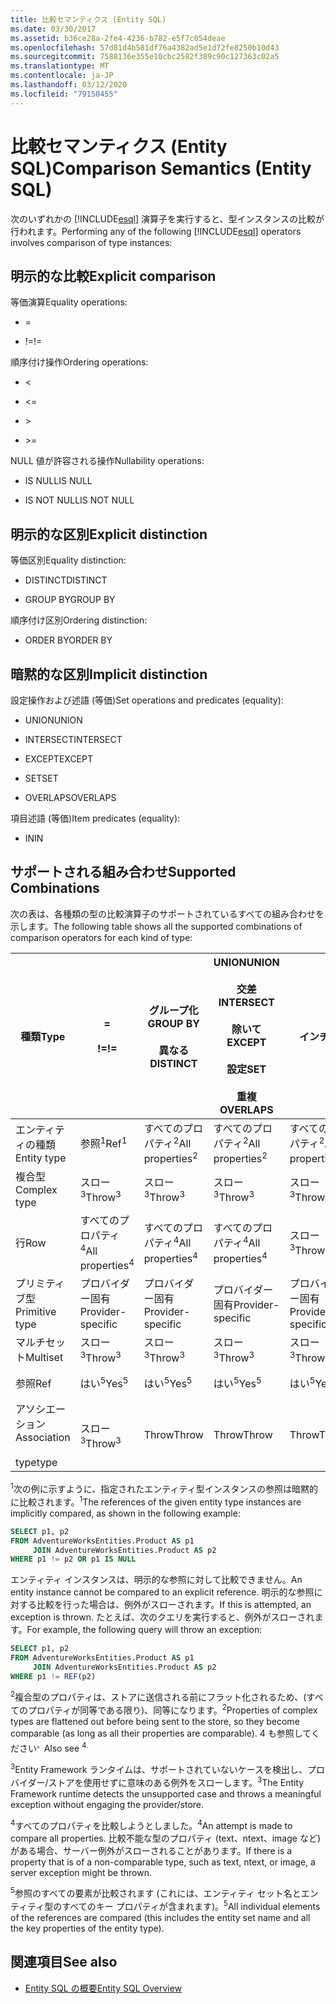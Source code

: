 ```yaml
---
title: 比較セマンティクス (Entity SQL)
ms.date: 03/30/2017
ms.assetid: b36ce28a-2fe4-4236-b782-e5f7c054deae
ms.openlocfilehash: 57d81d4b581df76a4382ad5e1d72fe8250b10d43
ms.sourcegitcommit: 7588136e355e10cbc2582f389c90c127363c02a5
ms.translationtype: MT
ms.contentlocale: ja-JP
ms.lasthandoff: 03/12/2020
ms.locfileid: "79150455"
---
```

# <a name="comparison-semantics-entity-sql"></a><span data-ttu-id="5dd64-102">比較セマンティクス (Entity SQL)</span><span class="sxs-lookup"><span data-stu-id="5dd64-102">Comparison Semantics (Entity SQL)</span></span>
<span data-ttu-id="5dd64-103">次のいずれかの [!INCLUDE[esql](../../../../../../includes/esql-md.md)] 演算子を実行すると、型インスタンスの比較が行われます。</span><span class="sxs-lookup"><span data-stu-id="5dd64-103">Performing any of the following [!INCLUDE[esql](../../../../../../includes/esql-md.md)] operators involves comparison of type instances:</span></span>  
  
## <a name="explicit-comparison"></a><span data-ttu-id="5dd64-104">明示的な比較</span><span class="sxs-lookup"><span data-stu-id="5dd64-104">Explicit comparison</span></span>  
 <span data-ttu-id="5dd64-105">等価演算</span><span class="sxs-lookup"><span data-stu-id="5dd64-105">Equality operations:</span></span>  
  
- =  
  
- <span data-ttu-id="5dd64-106">!=</span><span class="sxs-lookup"><span data-stu-id="5dd64-106">!=</span></span>  
  
 <span data-ttu-id="5dd64-107">順序付け操作</span><span class="sxs-lookup"><span data-stu-id="5dd64-107">Ordering operations:</span></span>  
  
- <  
  
- \<=  
  
- \>  
  
- \>=  
  
 <span data-ttu-id="5dd64-108">NULL 値が許容される操作</span><span class="sxs-lookup"><span data-stu-id="5dd64-108">Nullability operations:</span></span>  
  
- <span data-ttu-id="5dd64-109">IS NULL</span><span class="sxs-lookup"><span data-stu-id="5dd64-109">IS NULL</span></span>  
  
- <span data-ttu-id="5dd64-110">IS NOT NULL</span><span class="sxs-lookup"><span data-stu-id="5dd64-110">IS NOT NULL</span></span>  
  
## <a name="explicit-distinction"></a><span data-ttu-id="5dd64-111">明示的な区別</span><span class="sxs-lookup"><span data-stu-id="5dd64-111">Explicit distinction</span></span>  
 <span data-ttu-id="5dd64-112">等価区別</span><span class="sxs-lookup"><span data-stu-id="5dd64-112">Equality distinction:</span></span>  
  
- <span data-ttu-id="5dd64-113">DISTINCT</span><span class="sxs-lookup"><span data-stu-id="5dd64-113">DISTINCT</span></span>  
  
- <span data-ttu-id="5dd64-114">GROUP BY</span><span class="sxs-lookup"><span data-stu-id="5dd64-114">GROUP BY</span></span>  
  
 <span data-ttu-id="5dd64-115">順序付け区別</span><span class="sxs-lookup"><span data-stu-id="5dd64-115">Ordering distinction:</span></span>  
  
- <span data-ttu-id="5dd64-116">ORDER BY</span><span class="sxs-lookup"><span data-stu-id="5dd64-116">ORDER BY</span></span>  
  
## <a name="implicit-distinction"></a><span data-ttu-id="5dd64-117">暗黙的な区別</span><span class="sxs-lookup"><span data-stu-id="5dd64-117">Implicit distinction</span></span>  
 <span data-ttu-id="5dd64-118">設定操作および述語 (等価)</span><span class="sxs-lookup"><span data-stu-id="5dd64-118">Set operations and predicates (equality):</span></span>  
  
- <span data-ttu-id="5dd64-119">UNION</span><span class="sxs-lookup"><span data-stu-id="5dd64-119">UNION</span></span>  
  
- <span data-ttu-id="5dd64-120">INTERSECT</span><span class="sxs-lookup"><span data-stu-id="5dd64-120">INTERSECT</span></span>  
  
- <span data-ttu-id="5dd64-121">EXCEPT</span><span class="sxs-lookup"><span data-stu-id="5dd64-121">EXCEPT</span></span>  
  
- <span data-ttu-id="5dd64-122">SET</span><span class="sxs-lookup"><span data-stu-id="5dd64-122">SET</span></span>  
  
- <span data-ttu-id="5dd64-123">OVERLAPS</span><span class="sxs-lookup"><span data-stu-id="5dd64-123">OVERLAPS</span></span>  
  
 <span data-ttu-id="5dd64-124">項目述語 (等価)</span><span class="sxs-lookup"><span data-stu-id="5dd64-124">Item predicates (equality):</span></span>  
  
- <span data-ttu-id="5dd64-125">IN</span><span class="sxs-lookup"><span data-stu-id="5dd64-125">IN</span></span>  
  
## <a name="supported-combinations"></a><span data-ttu-id="5dd64-126">サポートされる組み合わせ</span><span class="sxs-lookup"><span data-stu-id="5dd64-126">Supported Combinations</span></span>  
 <span data-ttu-id="5dd64-127">次の表は、各種類の型の比較演算子のサポートされているすべての組み合わせを示します。</span><span class="sxs-lookup"><span data-stu-id="5dd64-127">The following table shows all the supported combinations of comparison operators for each kind of type:</span></span>  
  
|<span data-ttu-id="5dd64-128">**種類**</span><span class="sxs-lookup"><span data-stu-id="5dd64-128">**Type**</span></span>|**=**<br /><br /> <span data-ttu-id="5dd64-129">**!=**</span><span class="sxs-lookup"><span data-stu-id="5dd64-129">**!=**</span></span>|<span data-ttu-id="5dd64-130">**グループ化**</span><span class="sxs-lookup"><span data-stu-id="5dd64-130">**GROUP BY**</span></span><br /><br /> <span data-ttu-id="5dd64-131">**異なる**</span><span class="sxs-lookup"><span data-stu-id="5dd64-131">**DISTINCT**</span></span>|<span data-ttu-id="5dd64-132">**UNION**</span><span class="sxs-lookup"><span data-stu-id="5dd64-132">**UNION**</span></span><br /><br /> <span data-ttu-id="5dd64-133">**交差**</span><span class="sxs-lookup"><span data-stu-id="5dd64-133">**INTERSECT**</span></span><br /><br /> <span data-ttu-id="5dd64-134">**除いて**</span><span class="sxs-lookup"><span data-stu-id="5dd64-134">**EXCEPT**</span></span><br /><br /> <span data-ttu-id="5dd64-135">**設定**</span><span class="sxs-lookup"><span data-stu-id="5dd64-135">**SET**</span></span><br /><br /> <span data-ttu-id="5dd64-136">**重複**</span><span class="sxs-lookup"><span data-stu-id="5dd64-136">**OVERLAPS**</span></span>|<span data-ttu-id="5dd64-137">**インチ**</span><span class="sxs-lookup"><span data-stu-id="5dd64-137">**IN**</span></span>|<span data-ttu-id="5dd64-138">**<<=**</span><span class="sxs-lookup"><span data-stu-id="5dd64-138">**<   <=**</span></span><br /><br /> <span data-ttu-id="5dd64-139">**>>=**</span><span class="sxs-lookup"><span data-stu-id="5dd64-139">**>   >=**</span></span>|<span data-ttu-id="5dd64-140">**注文方法**</span><span class="sxs-lookup"><span data-stu-id="5dd64-140">**ORDER BY**</span></span>|<span data-ttu-id="5dd64-141">**NULL です**</span><span class="sxs-lookup"><span data-stu-id="5dd64-141">**IS NULL**</span></span><br /><br /> <span data-ttu-id="5dd64-142">**NULL ではありません**</span><span class="sxs-lookup"><span data-stu-id="5dd64-142">**IS NOT NULL**</span></span>|  
|-|-|-|-|-|-|-|-|  
|<span data-ttu-id="5dd64-143">エンティティの種類</span><span class="sxs-lookup"><span data-stu-id="5dd64-143">Entity type</span></span>|<span data-ttu-id="5dd64-144">参照<sup>1</sup></span><span class="sxs-lookup"><span data-stu-id="5dd64-144">Ref<sup>1</sup></span></span>|<span data-ttu-id="5dd64-145">すべてのプロパティ<sup>2</sup></span><span class="sxs-lookup"><span data-stu-id="5dd64-145">All properties<sup>2</sup></span></span>|<span data-ttu-id="5dd64-146">すべてのプロパティ<sup>2</sup></span><span class="sxs-lookup"><span data-stu-id="5dd64-146">All properties<sup>2</sup></span></span>|<span data-ttu-id="5dd64-147">すべてのプロパティ<sup>2</sup></span><span class="sxs-lookup"><span data-stu-id="5dd64-147">All properties<sup>2</sup></span></span>|<span data-ttu-id="5dd64-148">スロー<sup>3</sup></span><span class="sxs-lookup"><span data-stu-id="5dd64-148">Throw<sup>3</sup></span></span>|<span data-ttu-id="5dd64-149">スロー<sup>3</sup></span><span class="sxs-lookup"><span data-stu-id="5dd64-149">Throw<sup>3</sup></span></span>|<span data-ttu-id="5dd64-150">参照<sup>1</sup></span><span class="sxs-lookup"><span data-stu-id="5dd64-150">Ref<sup>1</sup></span></span>|  
|<span data-ttu-id="5dd64-151">複合型</span><span class="sxs-lookup"><span data-stu-id="5dd64-151">Complex type</span></span>|<span data-ttu-id="5dd64-152">スロー<sup>3</sup></span><span class="sxs-lookup"><span data-stu-id="5dd64-152">Throw<sup>3</sup></span></span>|<span data-ttu-id="5dd64-153">スロー<sup>3</sup></span><span class="sxs-lookup"><span data-stu-id="5dd64-153">Throw<sup>3</sup></span></span>|<span data-ttu-id="5dd64-154">スロー<sup>3</sup></span><span class="sxs-lookup"><span data-stu-id="5dd64-154">Throw<sup>3</sup></span></span>|<span data-ttu-id="5dd64-155">スロー<sup>3</sup></span><span class="sxs-lookup"><span data-stu-id="5dd64-155">Throw<sup>3</sup></span></span>|<span data-ttu-id="5dd64-156">スロー<sup>3</sup></span><span class="sxs-lookup"><span data-stu-id="5dd64-156">Throw<sup>3</sup></span></span>|<span data-ttu-id="5dd64-157">スロー<sup>3</sup></span><span class="sxs-lookup"><span data-stu-id="5dd64-157">Throw<sup>3</sup></span></span>|<span data-ttu-id="5dd64-158">スロー<sup>3</sup></span><span class="sxs-lookup"><span data-stu-id="5dd64-158">Throw<sup>3</sup></span></span>|  
|<span data-ttu-id="5dd64-159">行</span><span class="sxs-lookup"><span data-stu-id="5dd64-159">Row</span></span>|<span data-ttu-id="5dd64-160">すべてのプロパティ<sup>4</sup></span><span class="sxs-lookup"><span data-stu-id="5dd64-160">All properties<sup>4</sup></span></span>|<span data-ttu-id="5dd64-161">すべてのプロパティ<sup>4</sup></span><span class="sxs-lookup"><span data-stu-id="5dd64-161">All properties<sup>4</sup></span></span>|<span data-ttu-id="5dd64-162">すべてのプロパティ<sup>4</sup></span><span class="sxs-lookup"><span data-stu-id="5dd64-162">All properties<sup>4</sup></span></span>|<span data-ttu-id="5dd64-163">スロー<sup>3</sup></span><span class="sxs-lookup"><span data-stu-id="5dd64-163">Throw<sup>3</sup></span></span>|<span data-ttu-id="5dd64-164">スロー<sup>3</sup></span><span class="sxs-lookup"><span data-stu-id="5dd64-164">Throw<sup>3</sup></span></span>|<span data-ttu-id="5dd64-165">すべてのプロパティ<sup>4</sup></span><span class="sxs-lookup"><span data-stu-id="5dd64-165">All properties<sup>4</sup></span></span>|<span data-ttu-id="5dd64-166">スロー<sup>3</sup></span><span class="sxs-lookup"><span data-stu-id="5dd64-166">Throw<sup>3</sup></span></span>|  
|<span data-ttu-id="5dd64-167">プリミティブ型</span><span class="sxs-lookup"><span data-stu-id="5dd64-167">Primitive type</span></span>|<span data-ttu-id="5dd64-168">プロバイダー固有</span><span class="sxs-lookup"><span data-stu-id="5dd64-168">Provider-specific</span></span>|<span data-ttu-id="5dd64-169">プロバイダー固有</span><span class="sxs-lookup"><span data-stu-id="5dd64-169">Provider-specific</span></span>|<span data-ttu-id="5dd64-170">プロバイダー固有</span><span class="sxs-lookup"><span data-stu-id="5dd64-170">Provider-specific</span></span>|<span data-ttu-id="5dd64-171">プロバイダー固有</span><span class="sxs-lookup"><span data-stu-id="5dd64-171">Provider-specific</span></span>|<span data-ttu-id="5dd64-172">プロバイダー固有</span><span class="sxs-lookup"><span data-stu-id="5dd64-172">Provider-specific</span></span>|<span data-ttu-id="5dd64-173">プロバイダー固有</span><span class="sxs-lookup"><span data-stu-id="5dd64-173">Provider-specific</span></span>|<span data-ttu-id="5dd64-174">プロバイダー固有</span><span class="sxs-lookup"><span data-stu-id="5dd64-174">Provider-specific</span></span>|  
|<span data-ttu-id="5dd64-175">マルチセット</span><span class="sxs-lookup"><span data-stu-id="5dd64-175">Multiset</span></span>|<span data-ttu-id="5dd64-176">スロー<sup>3</sup></span><span class="sxs-lookup"><span data-stu-id="5dd64-176">Throw<sup>3</sup></span></span>|<span data-ttu-id="5dd64-177">スロー<sup>3</sup></span><span class="sxs-lookup"><span data-stu-id="5dd64-177">Throw<sup>3</sup></span></span>|<span data-ttu-id="5dd64-178">スロー<sup>3</sup></span><span class="sxs-lookup"><span data-stu-id="5dd64-178">Throw<sup>3</sup></span></span>|<span data-ttu-id="5dd64-179">スロー<sup>3</sup></span><span class="sxs-lookup"><span data-stu-id="5dd64-179">Throw<sup>3</sup></span></span>|<span data-ttu-id="5dd64-180">スロー<sup>3</sup></span><span class="sxs-lookup"><span data-stu-id="5dd64-180">Throw<sup>3</sup></span></span>|<span data-ttu-id="5dd64-181">スロー<sup>3</sup></span><span class="sxs-lookup"><span data-stu-id="5dd64-181">Throw<sup>3</sup></span></span>|<span data-ttu-id="5dd64-182">スロー<sup>3</sup></span><span class="sxs-lookup"><span data-stu-id="5dd64-182">Throw<sup>3</sup></span></span>|  
|<span data-ttu-id="5dd64-183">参照</span><span class="sxs-lookup"><span data-stu-id="5dd64-183">Ref</span></span>|<span data-ttu-id="5dd64-184">はい<sup>5</sup></span><span class="sxs-lookup"><span data-stu-id="5dd64-184">Yes<sup>5</sup></span></span>|<span data-ttu-id="5dd64-185">はい<sup>5</sup></span><span class="sxs-lookup"><span data-stu-id="5dd64-185">Yes<sup>5</sup></span></span>|<span data-ttu-id="5dd64-186">はい<sup>5</sup></span><span class="sxs-lookup"><span data-stu-id="5dd64-186">Yes<sup>5</sup></span></span>|<span data-ttu-id="5dd64-187">はい<sup>5</sup></span><span class="sxs-lookup"><span data-stu-id="5dd64-187">Yes<sup>5</sup></span></span>|<span data-ttu-id="5dd64-188">Throw</span><span class="sxs-lookup"><span data-stu-id="5dd64-188">Throw</span></span>|<span data-ttu-id="5dd64-189">Throw</span><span class="sxs-lookup"><span data-stu-id="5dd64-189">Throw</span></span>|<span data-ttu-id="5dd64-190">はい<sup>5</sup></span><span class="sxs-lookup"><span data-stu-id="5dd64-190">Yes<sup>5</sup></span></span>|  
|<span data-ttu-id="5dd64-191">アソシエーション</span><span class="sxs-lookup"><span data-stu-id="5dd64-191">Association</span></span><br /><br /> <span data-ttu-id="5dd64-192">type</span><span class="sxs-lookup"><span data-stu-id="5dd64-192">type</span></span>|<span data-ttu-id="5dd64-193">スロー<sup>3</sup></span><span class="sxs-lookup"><span data-stu-id="5dd64-193">Throw<sup>3</sup></span></span>|<span data-ttu-id="5dd64-194">Throw</span><span class="sxs-lookup"><span data-stu-id="5dd64-194">Throw</span></span>|<span data-ttu-id="5dd64-195">Throw</span><span class="sxs-lookup"><span data-stu-id="5dd64-195">Throw</span></span>|<span data-ttu-id="5dd64-196">Throw</span><span class="sxs-lookup"><span data-stu-id="5dd64-196">Throw</span></span>|<span data-ttu-id="5dd64-197">スロー<sup>3</sup></span><span class="sxs-lookup"><span data-stu-id="5dd64-197">Throw<sup>3</sup></span></span>|<span data-ttu-id="5dd64-198">スロー<sup>3</sup></span><span class="sxs-lookup"><span data-stu-id="5dd64-198">Throw<sup>3</sup></span></span>|<span data-ttu-id="5dd64-199">スロー<sup>3</sup></span><span class="sxs-lookup"><span data-stu-id="5dd64-199">Throw<sup>3</sup></span></span>|  
  
 <span data-ttu-id="5dd64-200"><sup>1</sup>次の例に示すように、指定されたエンティティ型インスタンスの参照は暗黙的に比較されます。</span><span class="sxs-lookup"><span data-stu-id="5dd64-200"><sup>1</sup>The references of the given entity type instances are implicitly compared, as shown in the following example:</span></span>  
  
```sql  
SELECT p1, p2
FROM AdventureWorksEntities.Product AS p1
     JOIN AdventureWorksEntities.Product AS p2
WHERE p1 != p2 OR p1 IS NULL  
```  
  
 <span data-ttu-id="5dd64-201">エンティティ インスタンスは、明示的な参照に対して比較できません。</span><span class="sxs-lookup"><span data-stu-id="5dd64-201">An entity instance cannot be compared to an explicit reference.</span></span> <span data-ttu-id="5dd64-202">明示的な参照に対する比較を行った場合は、例外がスローされます。</span><span class="sxs-lookup"><span data-stu-id="5dd64-202">If this is attempted, an exception is thrown.</span></span> <span data-ttu-id="5dd64-203">たとえば、次のクエリを実行すると、例外がスローされます。</span><span class="sxs-lookup"><span data-stu-id="5dd64-203">For example, the following query will throw an exception:</span></span>  
  
```sql  
SELECT p1, p2
FROM AdventureWorksEntities.Product AS p1
     JOIN AdventureWorksEntities.Product AS p2
WHERE p1 != REF(p2)  
```  
  
 <span data-ttu-id="5dd64-204"><sup>2</sup>複合型のプロパティは、ストアに送信される前にフラット化されるため、(すべてのプロパティが同等である限り)、同等になります。</span><span class="sxs-lookup"><span data-stu-id="5dd64-204"><sup>2</sup>Properties of complex types are flattened out before being sent to the store, so they become comparable (as long as all their properties are comparable).</span></span> <span data-ttu-id="5dd64-205">4 も参照してください<sup>。</sup></span><span class="sxs-lookup"><span data-stu-id="5dd64-205">Also see <sup>4.</sup></span></span>  
  
 <span data-ttu-id="5dd64-206"><sup>3</sup>Entity Framework ランタイムは、サポートされていないケースを検出し、プロバイダー/ストアを使用せずに意味のある例外をスローします。</span><span class="sxs-lookup"><span data-stu-id="5dd64-206"><sup>3</sup>The Entity Framework runtime detects the unsupported case and throws a meaningful exception without engaging the provider/store.</span></span>  
  
 <span data-ttu-id="5dd64-207"><sup>4</sup>すべてのプロパティを比較しようとしました。</span><span class="sxs-lookup"><span data-stu-id="5dd64-207"><sup>4</sup>An attempt is made to compare all properties.</span></span> <span data-ttu-id="5dd64-208">比較不能な型のプロパティ (text、ntext、image など) がある場合、サーバー例外がスローされることがあります。</span><span class="sxs-lookup"><span data-stu-id="5dd64-208">If there is a property that is of a non-comparable type, such as text, ntext, or image, a server exception might be thrown.</span></span>  
  
 <span data-ttu-id="5dd64-209"><sup>5</sup>参照のすべての要素が比較されます (これには、エンティティ セット名とエンティティ型のすべてのキー プロパティが含まれます)。</span><span class="sxs-lookup"><span data-stu-id="5dd64-209"><sup>5</sup>All individual elements of the references are compared (this includes the entity set name and all the key properties of the entity type).</span></span>  
  
## <a name="see-also"></a><span data-ttu-id="5dd64-210">関連項目</span><span class="sxs-lookup"><span data-stu-id="5dd64-210">See also</span></span>

- [<span data-ttu-id="5dd64-211">Entity SQL の概要</span><span class="sxs-lookup"><span data-stu-id="5dd64-211">Entity SQL Overview</span></span>](entity-sql-overview.md)
